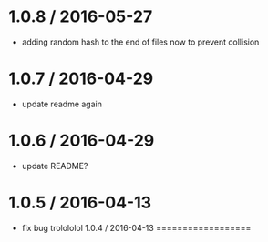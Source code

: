 
1.0.8 / 2016-05-27
==================

  * adding random hash to the end of files now to prevent collision

1.0.7 / 2016-04-29
==================

  * update readme again

1.0.6 / 2016-04-29
==================

  * update README?

1.0.5 / 2016-04-13
==================

  * fix bug
trolololol
1.0.4 / 2016-04-13
==================


